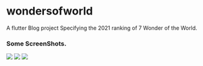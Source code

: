 # wondersofworld

A flutter Blog project Specifying the 2021 ranking of 7 Wonder of the World.

### Some ScreenShots.

<p float="left">
  <img src="https://imgur.com/MRyPBvU.png"  />
  <img src="https://imgur.com/VD0MwE3.png" />
  <img src="https://imgur.com/SmkXq2R.png"  />


</p>



